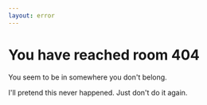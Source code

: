 ```yaml
---
layout: error
---
```


# You have reached room 404

You seem to be in somewhere you don't belong.

I'll pretend this never happened. Just don't do it again.